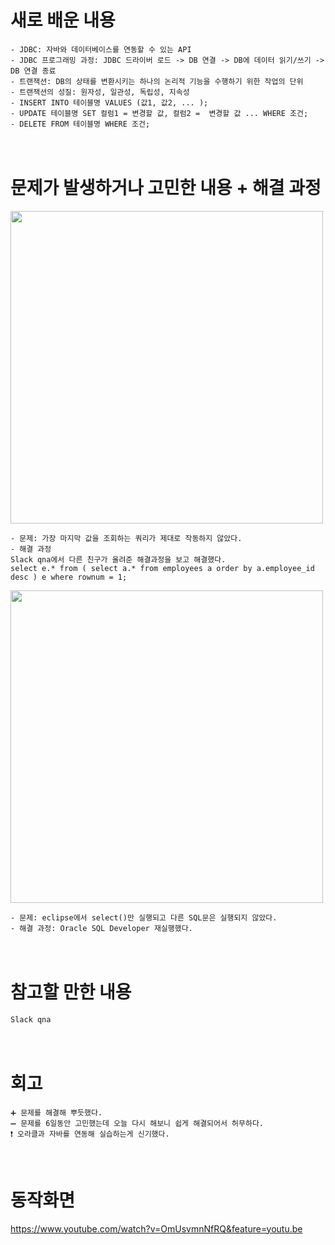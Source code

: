 # 새로 배운 내용
```
- JDBC: 자바와 데이터베이스를 연동할 수 있는 API
- JDBC 프로그래밍 과정: JDBC 드라이버 로드 -> DB 연결 -> DB에 데이터 읽기/쓰기 -> DB 연결 종료
- 트랜잭션: DB의 상태를 변환시키는 하나의 논리적 기능을 수행하기 위한 작업의 단위
- 트랜잭션의 성질: 원자성, 일관성, 독립성, 지속성
- INSERT INTO 테이블명 VALUES (값1, 값2, ... );
- UPDATE 테이블명 SET 컬럼1 = 변경할 값, 컬럼2 =  변경할 값 ... WHERE 조건;
- DELETE FROM 테이블명 WHERE 조건;
```
　
 
# 문제가 발생하거나 고민한 내용 + 해결 과정
<img src="https://user-images.githubusercontent.com/53859836/99214834-8d4ca700-2814-11eb-8980-7fc73004a41f.PNG" width=500>

```
- 문제: 가장 마지막 값을 조회하는 쿼리가 제대로 작동하지 않았다.
- 해결 과정
Slack qna에서 다른 친구가 올려준 해결과정을 보고 해결했다.
select e.* from ( select a.* from employees a order by a.employee_id desc ) e where rownum = 1;
```


<img src="https://user-images.githubusercontent.com/53859836/99214743-4ced2900-2814-11eb-9872-5697e59060a8.png" width=500>

```
- 문제: eclipse에서 select()만 실행되고 다른 SQL문은 실행되지 않았다.
- 해결 과정: Oracle SQL Developer 재실행했다.
```

　
　
 
# 참고할 만한 내용
```
Slack qna
```


　
　
 　

# 회고
```
➕ 문제를 해결해 뿌듯했다.
➖ 문제를 6일동안 고민했는데 오늘 다시 해보니 쉽게 해결되어서 허무하다.
❗ 오라클과 자바를 연동해 실습하는게 신기했다.
```

　
　
 
# 동작화면
https://www.youtube.com/watch?v=OmUsvmnNfRQ&feature=youtu.be

